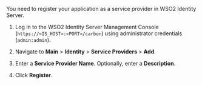 You need to register your application as a service provider in WSO2 Identity Server.

1. Log in to the WSO2 Identity Server Management Console (`https://<IS_HOST>:<PORT>/carbon`) using administrator credentials (`admin:admin`).

2. Navigate to **Main** > **Identity** > **Service Providers** > **Add**.
     <!-- Commenting out the image as there is an issue with the path when this fragment is referred in docs in different levels (eg: develop/extend) -->
    <!--<img src="../../../assets/img/fragments/add-service-provider.png" width="300" alt="Service provider option in Main menu" />-->

3. Enter a **Service Provider Name**. Optionally, enter a **Description**.
    <!-- Commenting out the image as there is an issue with the path when this fragment is referred in docs in different levels (eg: develop/extend) -->
    <!--<img src="../../../assets/img/fragments/register-service-provider.png" width="600" alt="Add new service provider basic information" />-->
    
4. Click **Register**.    
